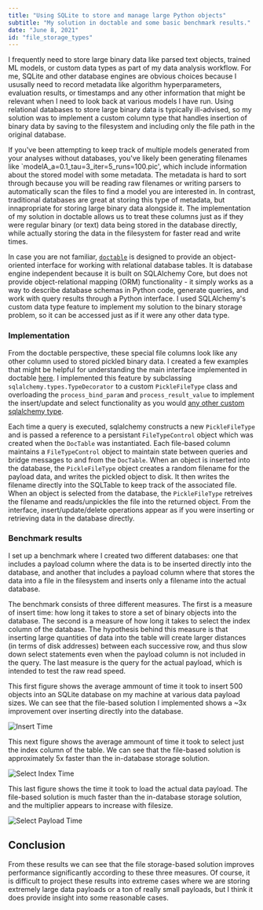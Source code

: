 ```yaml
---
title: "Using SQLite to store and manage large Python objects"
subtitle: "My solution in doctable and some basic benchmark results."
date: "June 8, 2021"
id: "file_storage_types"
---
```


I frequently need to store large binary data like parsed text objects, trained ML models, or custom data types as part of my data analysis workflow. 
For me, SQLite and other database engines are obvious choices because I ususally need to record metadata like algorithm hyperparameters, evaluation results, or timestamps and any other information that might be relevant when I need to look back at various models I have run. 
Using relational databases to store large binary data is typically ill-advised, so my solution was to implement a custom column type that handles insertion of binary data by saving to the filesystem and including only the file path in the original database. 

If you've been attempting to keep track of multiple models generated from your analyses without databases, you've likely been generating filenames like `modelA_a=0.1_tau=3_iter=5_runs=100.pic', which include information about the stored model with some metadata. 
The metadata is hard to sort through because you will be reading raw filenames or writing parsers to automatically scan the files to find a model you are interested in. 
In contrast, traditional databases are great at storing this type of metadata, but innapropriate for storing large binary data alongside it. 
The implementation of my solution in doctable allows us to treat these columns just as if they were regular binary (or text) data being stored in the database directly, while actually storing the data in the filesystem for faster read and write times.

In case you are not familiar, [`doctable`](https://doctable.org) is designed to provide an object-oriented interface for working with relational database tables. 
It is database engine independent because it is built on SQLAlchemy Core, but does not provide object-relational mapping (ORM) functionality - it simply works as a way to describe database schemas in Python code, generate queries, and work with query results through a Python interface. 
I used SQLAlchemy's custom data type feature to implement my solution to the binary storage problem, so it can be accessed just as if it were any other data type. 

### Implementation

From the doctable perspective, these special file columns look like any other column used to stored pickled binary data. 
I created a few examples that might be helpful for understanding the main interface implemented in doctable [here](https://doctable.org/examples/doctable_file_column_types.html). 
I implemented this feature by subclassing `sqlalchemy.types.TypeDecorator` to a custom `PickleFileType` class and overloading the `process_bind_param` and `process_result_value` to implement the insert/update and select functionality as you would [any other custom sqlalchemy type](https://docs.sqlalchemy.org/en/14/core/custom_types.html).

Each time a query is executed, sqlalchemy constructs a new `PickleFileType` and is passed a reference to a persistant `FileTypeControl` object which was created when the `DocTable` was instantiated. 
Each file-based column maintains a `FileTypeControl` object to maintain state between queries and bridge messages to and from the `DocTable`. 
When an object is inserted into the database, the `PickleFileType` object creates a random filename for the payload data, and writes the pickled object to disk.
It then writes the filename directly into the SQLTable to keep track of the associated file. 
When an object is selected from the database, the `PickleFileType` retreives the filename and reads/unpickles the file into the returned object.
From the interface, insert/update/delete operations appear as if you were inserting or retrieving data in the database directly.

### Benchmark results

I set up a benchmark where I created two different databases: one that includes a payload column where the data is to be inserted directly into the database, and another that includes a payload column where that stores the data into a file in the filesystem and inserts only a filename into the actual database. 

The benchmark consists of three different measures. 
The first is a measure of insert time: how long it takes to store a set of binary objects into the database.
The second is a measure of how long it takes to select the index column of the database. 
The hypothesis behind this measure is that inserting large quantities of data into the table will create larger distances (in terms of disk addresses) between each successive row, and thus slow down select statements even when the payload column is not included in the query. 
The last measure is the query for the actual payload, which is intended to test the raw read speed.

This first figure shows the average ammount of time it took to insert 500 objects into an SQLite database on my machine at various data payload sizes. 
We can see that the file-based solution I implemented shows a ~3x improvement over inserting directly into the database.

![Insert Time](https://storage.googleapis.com/public_data_09324832787/blogpost_filecol_insert_time.png)

This next figure shows the average ammount of time it took to select just the index column of the table. 
We can see that the file-based solution is approximately 5x faster than the in-database storage solution.

![Select Index Time](https://storage.googleapis.com/public_data_09324832787/blogpost_filecol_select_index_time.png)

This last figure shows the time it took to load the actual data payload. 
The file-based solution is much faster than the in-database storage solution, and the multiplier appears to increase with filesize.

![Select Payload Time](https://storage.googleapis.com/public_data_09324832787/blogpost_filecol_select_payload_time.png)

## Conclusion

From these results we can see that the file storage-based solution improves performance significantly according to these three measures. 
Of course, it is difficult to project these results into extreme cases where we are storing extremely large data payloads or a ton of really small payloads, but I think it does provide insight into some reasonable cases. 



